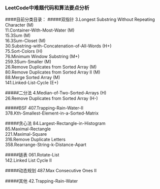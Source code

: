 ### LeetCode中难题代码和算法要点分析
####目前分类目录：
#####双指针
3.Longest Substring Without Repeating Character (M)  
11.Container-With-Most-Water	(M)  
15.3Sum  (M)  
16.3Sum-Closet (M)  
30.Substring-with-Concatenation-of-All-Words (H+)  
75.Sort-Colors (H)    
76.Minimum Window Substring (M+)    
259.3Sum-Smaller (M)   
26.Remove Duplicates from Sorted Array (M)  
80.Remove Duplicates from Sorted Array II (M)  
88.Merge Sorted Array (M)  
141.Linked-List-Cycle (E+)   

#####二分法
4.Median-of-Two-Sorted-Arrays	(H)  
26.Remove Duplicates from Sorted Array	(H-)

#####BSF
407.Trapping-Rain-Water-II	
378.Kth-Smallest-Element-in-a-Sorted-Matrix  

#####贪心法
84.Largest-Rectangle-in-Histogram	
85.Maximal-Rectangle	
221.Maximal-Square  
316.Remove Duplicate Letters  
358.Rearrange-String-k-Distance-Apart

#####链表
061.Rotate-List  
142.Linked List Cycle II

#####动态规划
487.Max Consecutive Ones II 

#####其他
42.Trapping-Rain-Water	
